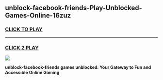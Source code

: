
## unblock-facebook-friends-Play-Unblocked-Games-Online-16zuz
<h3>
<a href="https://premium76.site?title=unblock-facebook-friends&ref=25A">CLICK TO PLAY</a></h3>
<hr>

<h3>
<a href="https://premium76.site?title=unblock-facebook-friends&ref=25A">CLICK 2 PLAY</a>
  
</h3>

<a href="https://premium76.site?title=unblock-facebook-friends&ref=25A"><img src="https://clearcache.store/games.png"></a>


**unblock-facebook-friends games unblocked: Your Gateway to Fun and Accessible Online Gaming**
